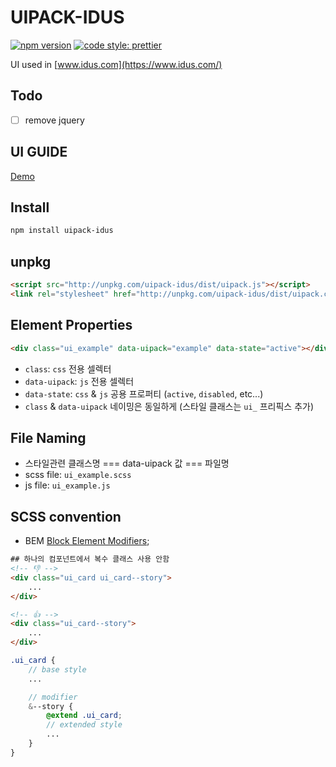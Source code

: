# UIPACK-IDUS

[![npm version](https://badge.fury.io/js/uipack-idus.svg)](https://badge.fury.io/js/uipack-idus)
[![code style: prettier](https://img.shields.io/badge/code_style-prettier-ff69b4.svg?style=flat-square)](https://github.com/prettier/prettier)

UI used in [www.idus.com](https://www.idus.com/)

## Todo

- [ ] remove jquery

## UI GUIDE

[Demo](https://backpackr.github.io/uipack-idus/)

## Install

``` bash
npm install uipack-idus
```

## unpkg

``` html
<script src="http://unpkg.com/uipack-idus/dist/uipack.js"></script>
<link rel="stylesheet" href="http://unpkg.com/uipack-idus/dist/uipack.css">
```

## Element Properties

``` html
<div class="ui_example" data-uipack="example" data-state="active"></div>
```

- `class`: `css` 전용 셀렉터
- `data-uipack`: `js` 전용 셀렉터
- `data-state`: `css` & `js` 공용 프로퍼티 (`active`, `disabled`, etc...)
- `class` & `data-uipack` 네이밍은 동일하게 (스타일 클래스는 `ui_` 프리픽스 추가)

## File Naming

- 스타일관련 클래스명 === data-uipack 값 === 파일명
- scss file: `ui_example.scss`
- js file: `ui_example.js`

## SCSS convention

- BEM [Block Element Modifiers](http://getbem.com/introduction/);

``` html
## 하나의 컴포넌트에서 복수 클래스 사용 안함
<!-- 👎 -->
<div class="ui_card ui_card--story">
    ...
</div>

<!-- 👍 -->
<div class="ui_card--story">
    ...
</div>
```

``` scss
.ui_card {
    // base style
    ...

    // modifier
    &--story {
        @extend .ui_card;
        // extended style
        ...
    }
}

```
